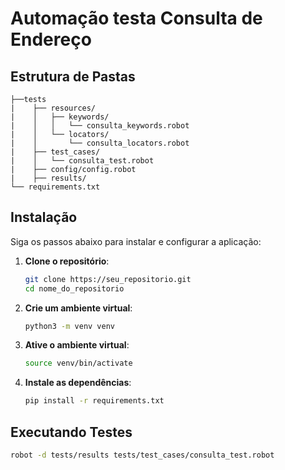# Automação testa Consulta de Endereço

## Estrutura de Pastas

```
├──tests
|    ├── resources/
|    │   ├── keywords/
|    │   │   └── consulta_keywords.robot
|    │   └── locators/
|    │       └── consulta_locators.robot
|    ├── test_cases/
|    │   └── consulta_test.robot
|    ├── config/config.robot
|    ├── results/
└── requirements.txt
```

## Instalação

Siga os passos abaixo para instalar e configurar a aplicação:

1. **Clone o repositório**:

   ```bash
   git clone https://seu_repositorio.git
   cd nome_do_repositorio
   ```

2. **Crie um ambiente virtual**:

   ```bash
   python3 -m venv venv
   ```

3. **Ative o ambiente virtual**:

   ```bash
   source venv/bin/activate
   ```

4. **Instale as dependências**:

   ```bash
   pip install -r requirements.txt
   ```

## Executando Testes

   ```bash
   robot -d tests/results tests/test_cases/consulta_test.robot
   ```